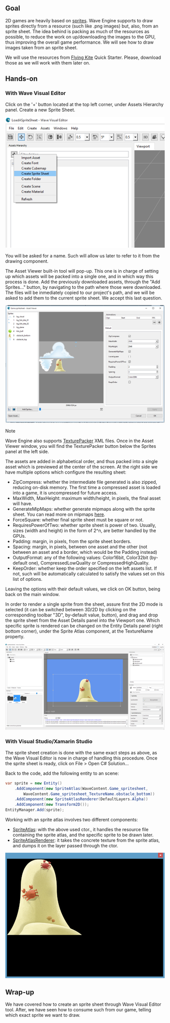 ## Goal

2D games are heavily based on [sprites](https://msdn.microsoft.com/library/bb203919(v=xnagamestudio.40).aspx). Wave Engine supports to draw sprites directly from a resource (such like .png images) but, also, from an sprite sheet. The idea behind is packing as much of the resources as possible, to reduce the work on up/downloading the images to the GPU, thus improving the overall game performance. We will see how to draw images taken from an sprite sheet.

We will use the resources from [Flying Kite](https://github.com/WaveEngine/QuickStarters/tree/5b4eca7445bdf4dfcd18b1074178a82b6eac517a/FlyingKite) Quick Starter. Please, download those as we will work with them later on.

## Hands-on

### With Wave Visual Editor

Click on the '+' button located at the top left corner, under Assets Hierarchy panel. Create a new Sprite Sheet.

![](images/LoadASpriteSheet/CreateSpriteSheet.png)

You will be asked for a name. Such will allow us later to refer to it from the drawing component.

The Asset Viewer built-in tool will pop-up. This one is in charge of setting up which assets will be packed into a single one, and in which way this process is done. Add the previously downloaded assets, through the "Add Sprites..." button, by navigating to the path where those were downloaded. The files will be inmediately copied to our project's path, and we will be asked to add them to the current sprite sheet. We accept this last question.

![](images/LoadASpriteSheet/SpriteSheetPreview.png)
> [!Note]
> Wave Engine also supports [TexturePacker](https://www.codeandweb.com/texturepacker) XML files. Once in the Asset Viewer window, you will find the TexturePacker button below the Sprites panel at the left side.

The assets are added in alphabetical order, and thus packed into a single asset which is previewed at the center of the screen. At the right side we have multiple options which configure the resulting sheet:
* ZipCompress: whether the intermediate file generated is also zipped, reducing on-disk memory. The first time a compressed asset is loaded into a game, it is uncompressed for future access.
* MaxWidth, MaxHeight: maximum width/height, in pixels, the final asset will have.
* GenerateMipMaps: whether generate mipmaps along with the sprite sheet. You can read more on mipmaps [here](https://en.wikipedia.org/wiki/Mipmap).
* ForceSquare: whether final sprite sheet must be square or not.
* RequiresPowerOfTwo: whether sprite sheet is power of two. Usually, sizes (width and height) in the form of 2^n, are better handled by the GPUs.
* Padding: margin, in pixels, from the sprite sheet borders.
* Spacing: margin, in pixels, between one asset and the other (not between an asset and a border, which would be the Padding instead)
* OutputFormat: any of the following values: Color16bit, Color32bit (by-default one), CompressedLowQuality or CompressedHighQuality.
* KeepOrder: whether keep the order specified on the left assets list. If not, such will be automatically calculated to satisfy the values set on this list of options.

Leaving the options with their default values, we click on OK button, being back on the main window.

In order to render a single sprite from the sheet, assure first the 2D mode is selected (it can be switched between 3D/2D by clicking on the corresponding toolbar "3D", by-default value, button), and drag and drop the sprite sheet from the Asset Details panel into the Viewport one. Which specific sprite is rendered can be changed on the Entity Details panel (right bottom corner), under the Sprite Atlas component, at the TextureName property.

![](images/LoadASpriteSheet/SpriteSheetAddedToScene.png)

### With Visual Studio/Xamarin Studio

The sprite sheet creation is done with the same exact steps as above, as the Wave Visual Editor is now in charge of handling this procedure. Once the sprite sheet is ready, click on File > Open C# Solution...

Back to the code, add the following entity to an scene:

```c#
var sprite = new Entity()
    .AddComponent(new SpriteAtlas(WaveContent.Game_spritesheet, 
        WaveContent.Game_spritesheet_TextureName.obstacle_bottom))
    .AddComponent(new SpriteAtlasRenderer(DefaultLayers.Alpha))
    .AddComponent(new Transform2D());
EntityManager.Add(sprite);
```

Working with an sprite atlas involves two different components:
* [SpriteAtlas](xref:WaveEngine.Components.Graphics2D.SpriteAtlas): with the above used ctor., it handles the resource file containing the sprite atlas, and the specific sprite to be drawn later.
* [SpriteAtlasRenderer](xref:WaveEngine.Components.Graphics2D.SpriteAtlasRenderer): it takes the concrete texture from the sprite atlas, and dumps it on the layer passed through the ctor.

![](images/LoadASpriteSheet/Draw-a-Sprite-from-an-Atlas-screenshot.png)

## Wrap-up

We have covered how to create an sprite sheet through Wave Visual Editor tool. After, we have seen how to consume such from our game, telling which exact sprite we want to draw.